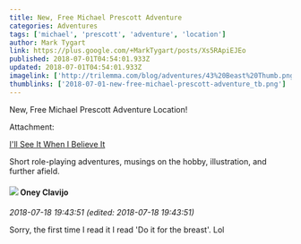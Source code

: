 ```yaml
---
title: New, Free Michael Prescott Adventure
categories: Adventures
tags: ['michael', 'prescott', 'adventure', 'location']
author: Mark Tygart
link: https://plus.google.com/+MarkTygart/posts/Xs5RApiEJEo
published: 2018-07-01T04:54:01.933Z
updated: 2018-07-01T04:54:01.933Z
imagelink: ['http://trilemma.com/blog/adventures/43%20Beast%20Thumb.png']
thumblinks: ['2018-07-01-new-free-michael-prescott-adventure_tb.png']
---
```


New, Free Michael Prescott Adventure Location!


Attachment:

<a href='http://blog.trilemma.com/search/label/adventure'>I'll See It When I Believe It</a>


Short role-playing adventures, musings on the hobby, illustration, and further afield.
<div id='comment z12ydfhbqtqswnkps04cf1vyvlfix1rhfds'>
  <h4><img src='{{site.baseurl}}//images/avatars/110983326464970369421_photo.jpg'> Oney Clavijo</h4>
      <p><cite>2018-07-18 19:43:51 (edited: 2018-07-18 19:43:51)</cite></p>
        <p>Sorry, the first time I read it I read &#39;Do it for the breast&#39;. Lol</p>
</div>
        